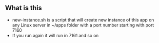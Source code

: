 ## What is this
- new-instance.sh is a script that will create new instance of this app on any Linux server in ~/apps folder with a port number starting with port 7160
- If you run again it will run in 7161 and so on
